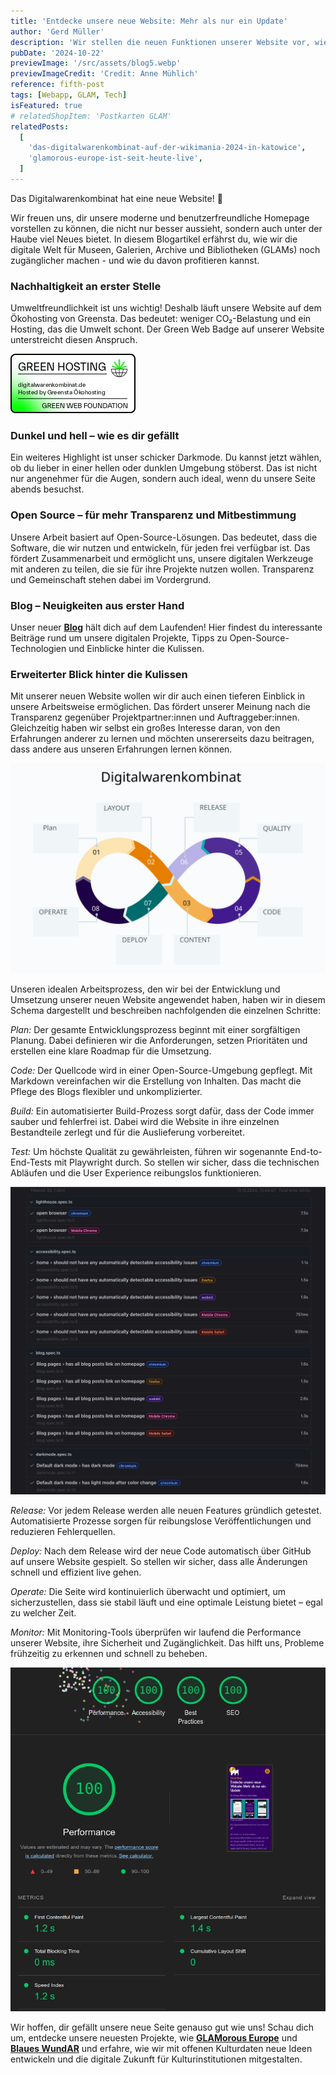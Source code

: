 ```yaml
---
title: 'Entdecke unsere neue Website: Mehr als nur ein Update'
author: 'Gerd Müller'
description: 'Wir stellen die neuen Funktionen unserer Website vor, wie umweltfreundliches Hosting, den Darkmode und Open-Source-Lösungen. Zudem bieten wir einen Einblick in die technischen Schritte – von der Planung über den Code und Tests bis hin zu Deployment und Monitoring.'
pubDate: '2024-10-22'
previewImage: '/src/assets/blog5.webp'
previewImageCredit: 'Credit: Anne Mühlich'
reference: fifth-post
tags: [Webapp, GLAM, Tech]
isFeatured: true
# relatedShopItem: 'Postkarten GLAM'
relatedPosts:
  [
    'das-digitalwarenkombinat-auf-der-wikimania-2024-in-katowice',
    'glamorous-europe-ist-seit-heute-live',
  ]
---
```


Das Digitalwarenkombinat hat eine neue Website! 🎉

Wir freuen uns, dir unsere moderne und benutzerfreundliche Homepage vorstellen zu können, die nicht nur besser aussieht, sondern auch unter der Haube viel Neues bietet. In diesem Blogartikel erfährst du, wie wir die digitale Welt für Museen, Galerien, Archive und Bibliotheken (GLAMs) noch zugänglicher machen - und wie du davon profitieren kannst.

### Nachhaltigkeit an erster Stelle

Umweltfreundlichkeit ist uns wichtig! Deshalb läuft unsere Website auf dem Ökohosting von Greensta. Das bedeutet: weniger CO₂-Belastung und ein Hosting, das die Umwelt schont. Der Green Web Badge auf unserer Website unterstreicht diesen Anspruch.

![Green Web Badge](../../assets/blog5_1.webp)

### Dunkel und hell – wie es dir gefällt

Ein weiteres Highlight ist unser schicker Darkmode. Du kannst jetzt wählen, ob du lieber in einer hellen oder dunklen Umgebung stöberst. Das ist nicht nur angenehmer für die Augen, sondern auch ideal, wenn du unsere Seite abends besuchst.

### Open Source – für mehr Transparenz und Mitbestimmung

Unsere Arbeit basiert auf Open-Source-Lösungen. Das bedeutet, dass die Software, die wir nutzen und entwickeln, für jeden frei verfügbar ist. Das fördert Zusammenarbeit und ermöglicht uns, unsere digitalen Werkzeuge mit anderen zu teilen, die sie für ihre Projekte nutzen wollen. Transparenz und Gemeinschaft stehen dabei im Vordergrund.

### Blog – Neuigkeiten aus erster Hand

Unser neuer <a href='/blog/'>**Blog**</a> hält dich auf dem Laufenden! Hier findest du interessante Beiträge rund um unsere digitalen Projekte, Tipps zu Open-Source-Technologien und Einblicke hinter die Kulissen.

### Erweiterter Blick hinter die Kulissen

Mit unserer neuen Website wollen wir dir auch einen tieferen Einblick in unsere Arbeitsweise ermöglichen. Das fördert unserer Meinung nach die Transparenz gegenüber Projektpartner:innen und Auftraggeber:innen. Gleichzeitig haben wir selbst ein großes Interesse daran, von den Erfahrungen anderer zu lernen und möchten unsererseits dazu beitragen, dass andere aus unseren Erfahrungen lernen können.

![CI/CD](../../assets/blog5_2.svg)

Unseren idealen Arbeitsprozess, den wir bei der Entwicklung und Umsetzung unserer neuen Website angewendet haben, haben wir in diesem Schema dargestellt und beschreiben nachfolgenden die einzelnen Schritte:

_Plan:_ Der gesamte Entwicklungsprozess beginnt mit einer sorgfältigen Planung. Dabei definieren wir die Anforderungen, setzen Prioritäten und erstellen eine klare Roadmap für die Umsetzung.

_Code:_ Der Quellcode wird in einer Open-Source-Umgebung gepflegt. Mit Markdown vereinfachen wir die Erstellung von Inhalten. Das macht die Pflege des Blogs flexibler und unkomplizierter.

_Build:_ Ein automatisierter Build-Prozess sorgt dafür, dass der Code immer sauber und fehlerfrei ist. Dabei wird die Website in ihre einzelnen Bestandteile zerlegt und für die Auslieferung vorbereitet.

_Test:_ Um höchste Qualität zu gewährleisten, führen wir sogenannte End-to-End-Tests mit Playwright durch. So stellen wir sicher, dass die technischen Abläufen und die User Experience reibungslos funktionieren.

![Playwright](../../assets/blog5_3.webp)

_Release:_ Vor jedem Release werden alle neuen Features gründlich getestet. Automatisierte Prozesse sorgen für reibungslose Veröffentlichungen und reduzieren Fehlerquellen.

_Deploy:_ Nach dem Release wird der neue Code automatisch über GitHub auf unsere Website gespielt. So stellen wir sicher, dass alle Änderungen schnell und effizient live gehen.

_Operate:_ Die Seite wird kontinuierlich überwacht und optimiert, um sicherzustellen, dass sie stabil läuft und eine optimale Leistung bietet – egal zu welcher Zeit.

_Monitor:_ Mit Monitoring-Tools überprüfen wir laufend die Performance unserer Website, ihre Sicherheit und Zugänglichkeit. Das hilft uns, Probleme frühzeitig zu erkennen und schnell zu beheben.

![Lighthouse Score](../../assets/blog5_4.webp)

Wir hoffen, dir gefällt unsere neue Seite genauso gut wie uns! Schau dich um, entdecke unsere neuesten Projekte, wie <a href='/projects/glamorous-europe/'>**GLAMorous Europe**</a> und <a href='/projects/blaues-wundar/'>**Blaues WundAR**</a> und erfahre, wie wir mit offenen Kulturdaten neue Ideen entwickeln und die digitale Zukunft für Kulturinstitutionen mitgestalten.
